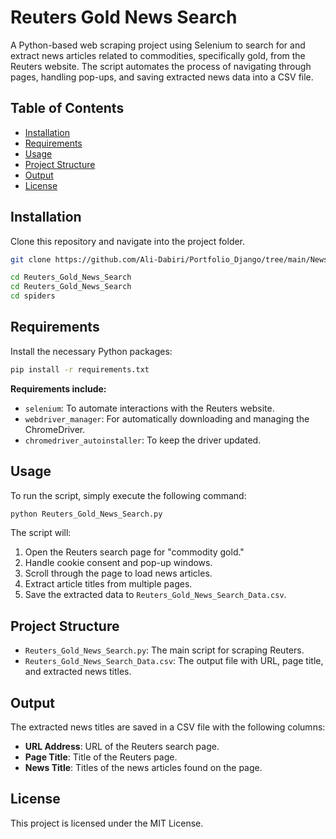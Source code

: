 # Reuters Gold News Search

A Python-based web scraping project using Selenium to search for and extract news articles related to commodities, specifically gold, from the Reuters website. The script automates the process of navigating through pages, handling pop-ups, and saving extracted news data into a CSV file.

## Table of Contents
- [Installation](#installation)
- [Requirements](#requirements)
- [Usage](#usage)
- [Project Structure](#project-structure)
- [Output](#output)
- [License](#license)

## Installation
Clone this repository and navigate into the project folder.

```bash
git clone https://github.com/Ali-Dabiri/Portfolio_Django/tree/main/News_Pipeline/Reuters_Scraper/Reuters_Gold_News_Search
```

```bash
cd Reuters_Gold_News_Search
cd Reuters_Gold_News_Search
cd spiders
```

## Requirements
Install the necessary Python packages:

```bash
pip install -r requirements.txt
```

**Requirements include:**
- `selenium`: To automate interactions with the Reuters website.
- `webdriver_manager`: For automatically downloading and managing the ChromeDriver.
- `chromedriver_autoinstaller`: To keep the driver updated.

## Usage
To run the script, simply execute the following command:

```bash
python Reuters_Gold_News_Search.py
```

The script will:
1. Open the Reuters search page for "commodity gold."
2. Handle cookie consent and pop-up windows.
3. Scroll through the page to load news articles.
4. Extract article titles from multiple pages.
5. Save the extracted data to `Reuters_Gold_News_Search_Data.csv`.

## Project Structure
- `Reuters_Gold_News_Search.py`: The main script for scraping Reuters.
- `Reuters_Gold_News_Search_Data.csv`: The output file with URL, page title, and extracted news titles.

## Output
The extracted news titles are saved in a CSV file with the following columns:
- **URL Address**: URL of the Reuters search page.
- **Page Title**: Title of the Reuters page.
- **News Title**: Titles of the news articles found on the page.

## License
This project is licensed under the MIT License.
